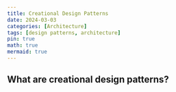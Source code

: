 ```yaml
---
title: Creational Design Patterns
date: 2024-03-03
categories: [Architecture]
tags: [design patterns, architecture]
pin: true
math: true
mermaid: true
---
```


## What are creational design patterns?
